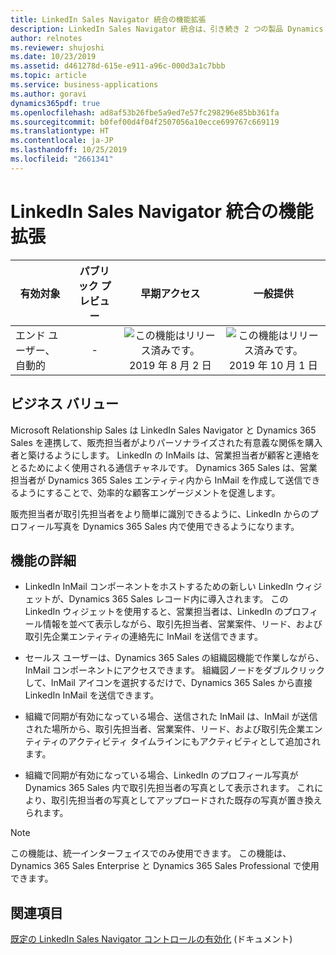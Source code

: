 ```yaml
---
title: LinkedIn Sales Navigator 統合の機能拡張
description: LinkedIn Sales Navigator 統合は、引き続き 2 つの製品 Dynamics 365 Sales と LinkedIn Sales Navigator の価値を合わせて提供します。 最新の改良の目的は、LinkedIn InMail を営業ユーザーからもっとアクセスしやすくすることです。
author: relnotes
ms.reviewer: shujoshi
ms.date: 10/23/2019
ms.assetid: d461278d-615e-e911-a96c-000d3a1c7bbb
ms.topic: article
ms.service: business-applications
ms.author: goravi
dynamics365pdf: true
ms.openlocfilehash: ad8af53b26fbe5a9ed7e57fc298296e85bb361fa
ms.sourcegitcommit: b0fef00d4f04f2507056a10ecce699767c669119
ms.translationtype: HT
ms.contentlocale: ja-JP
ms.lasthandoff: 10/25/2019
ms.locfileid: "2661341"
---
```

# <a name="linkedin-sales-navigator-integration-enhancements"></a>LinkedIn Sales Navigator 統合の機能拡張


| 有効対象    |  パブリック プレビュー | 早期アクセス | 一般提供 | 
| ---------- | :----------: |:----------: |:----------: |
|エンド ユーザー、自動的|-|![この機能はリリース済みです。](/dynamics365-release-plan/media/green-checkmark.png "この機能はリリース済みです。") 2019 年 8 月 2 日| ![この機能はリリース済みです。](/dynamics365-release-plan/media/green-checkmark.png "この機能はリリース済みです。") 2019 年 10 月 1 日|


## <a name="business-value"></a>ビジネス バリュー
<!-- bv start -->
Microsoft Relationship Sales は LinkedIn Sales Navigator と Dynamics 365 Sales を連携して、販売担当者がよりパーソナライズされた有意義な関係を購入者と築けるようにします。 LinkedIn の InMails は、営業担当者が顧客と連絡をとるためによく使用される通信チャネルです。 Dynamics 365 Sales は、営業担当者が Dynamics 365 Sales エンティティ内から InMail を作成して送信できるようにすることで、効率的な顧客エンゲージメントを促進します。

販売担当者が取引先担当者をより簡単に識別できるように、LinkedIn からのプロフィール写真を Dynamics 365 Sales 内で使用できるようになります。
<!-- bv end -->



## <a name="feature-details"></a>機能の詳細
<!--feature detail start -->
- LinkedIn InMail コンポーネントをホストするための新しい LinkedIn ウィジェットが、Dynamics 365 Sales レコード内に導入されます。 この LinkedIn ウィジェットを使用すると、営業担当者は、LinkedIn のプロフィール情報を並べて表示しながら、取引先担当者、営業案件、リード、および取引先企業エンティティの連絡先に InMail を送信できます。

- セールス ユーザーは、Dynamics 365 Sales の組織図機能で作業しながら、InMail コンポーネントにアクセスできます。 組織図ノードをダブルクリックして、InMail アイコンを選択するだけで、Dynamics 365 Sales から直接 LinkedIn InMail を送信できます。

- 組織で同期が有効になっている場合、送信された InMail は、InMail が送信された場所から、取引先担当者、営業案件、リード、および取引先企業エンティティのアクティビティ タイムラインにもアクティビティとして追加されます。

- 組織で同期が有効になっている場合、LinkedIn のプロフィール写真が Dynamics 365 Sales 内で取引先担当者の写真として表示されます。 これにより、取引先担当者の写真としてアップロードされた既存の写真が置き換えられます。
<!--feature detail end -->


> [!NOTE]
> この機能は、統一インターフェイスでのみ使用できます。 この機能は、Dynamics 365 Sales Enterprise と Dynamics 365 Sales Professional で使用できます。







## <a name="see-also"></a>関連項目

[既定の LinkedIn Sales Navigator コントロールの有効化](https://docs.microsoft.com/en-us/dynamics365/linkedin/install-sales-navigator) (ドキュメント)
